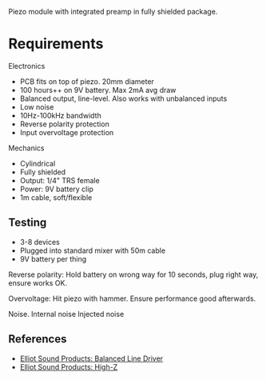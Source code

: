 
Piezo module with integrated preamp in fully shielded package.

# Requirements

Electronics

* PCB fits on top of piezo. 20mm diameter
* 100 hours++ on 9V battery. Max 2mA avg draw
* Balanced output, line-level. Also works with unbalanced inputs
* Low noise
* 10Hz-100kHz bandwidth
* Reverse polarity protection
* Input overvoltage protection

Mechanics

* Cylindrical
* Fully shielded
* Output: 1/4" TRS female
* Power: 9V battery clip
* 1m cable, soft/flexible

## Testing

* 3-8 devices
* Plugged into standard mixer with 50m cable
* 9V battery per thing

Reverse polarity:
Hold battery on wrong way for 10 seconds, plug right way, ensure works OK.

Overvoltage:
Hit piezo with hammer. Ensure performance good afterwards.

Noise.
Internal noise
Injected noise

## References


* [Elliot Sound Products: Balanced Line Driver](http://sound.whsites.net/articles/dwopa3.htm#s10)
* [Elliot Sound Products: High-Z ](http://sound.whsites.net/articles/high-z.html)
